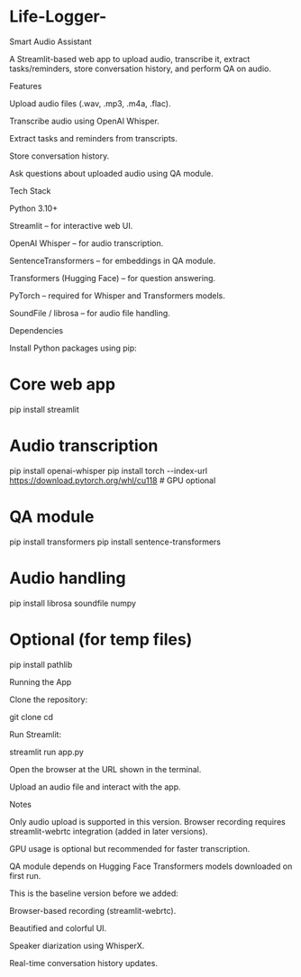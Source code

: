 ﻿# Life-Logger-
Smart Audio Assistant

A Streamlit-based web app to upload audio, transcribe it, extract tasks/reminders, store conversation history, and perform QA on audio.



Features 

Upload audio files (.wav, .mp3, .m4a, .flac).

Transcribe audio using OpenAI Whisper.

Extract tasks and reminders from transcripts.

Store conversation history.

Ask questions about uploaded audio using QA module.

Tech Stack

Python 3.10+

Streamlit – for interactive web UI.

OpenAI Whisper – for audio transcription.

SentenceTransformers – for embeddings in QA module.

Transformers (Hugging Face) – for question answering.

PyTorch – required for Whisper and Transformers models.

SoundFile / librosa – for audio file handling.

Dependencies

Install Python packages using pip:

# Core web app
pip install streamlit

# Audio transcription
pip install openai-whisper
pip install torch --index-url https://download.pytorch.org/whl/cu118  # GPU optional

# QA module
pip install transformers
pip install sentence-transformers

# Audio handling
pip install librosa soundfile numpy

# Optional (for temp files)
pip install pathlib

Running the App

Clone the repository:

git clone <your-repo-url>
cd <your-project-folder>


Run Streamlit:

streamlit run app.py


Open the browser at the URL shown in the terminal.

Upload an audio file and interact with the app.

Notes

Only audio upload is supported in this version. Browser recording requires streamlit-webrtc integration (added in later versions).

GPU usage is optional but recommended for faster transcription.

QA module depends on Hugging Face Transformers models downloaded on first run.

This is the baseline version before we added:

Browser-based recording (streamlit-webrtc).

Beautified and colorful UI.

Speaker diarization using WhisperX.

Real-time conversation history updates.
